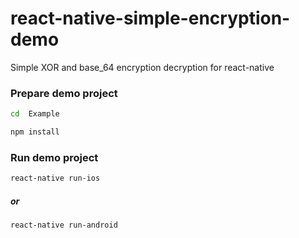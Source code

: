 # react-native-simple-encryption-demo

Simple XOR and base_64 encryption decryption for react-native

### Prepare demo project
```bash
cd  Example
```

```bash
npm install
```
### Run demo project
```bash
react-native run-ios
```
##### or
```bash
react-native run-android
```
